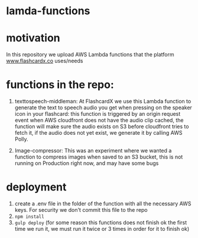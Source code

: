 # lamda-functions

# motivation

In this repository we upload AWS Lambda functions that the platform www.flashcardx.co uses/needs

# functions in the repo:
1. texttospeech-middleman: At FlashcardX we use this Lambda function to generate the text to speech audio you get when pressing on the speaker icon in your flashcard: this function is triggered by an origin request event when AWS cloudfront does not have the audio clip cached, the function will make sure the audio exists on S3 before cloudfront tries to fetch it, if the audio does not yet exist, we generate it by calling AWS Polly.

2. Image-compressor: This was an experiment where we wanted a function to compress images when saved to an S3 bucket, this is not running on Production right now, and may have some bugs

# deployment
1. create a .env file in the folder of the function with all the necessary AWS keys. For security we don't commit this file to the repo
2. `npm install`
3. `gulp deploy` (for some reason this functions does not finish ok the first time we run it, we must run it twice or 3 times in order for it to finish ok)
